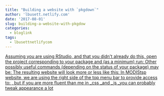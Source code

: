 ```yaml
---
title: "Building a website with `pkgdown`"
author: 'lbusett.netlify.com'
date: '2017-08-01'
slug: building-a-website-with-pkgdow
categories:
  - bloglink
tags:
  - lbusettnetlifycom
---
```


[Assuming you are using RStudio, and that you didn't already do this, open the project corresponding to your package and (as a minimum) run: Other possibly useful commands (depending on the status of your package) may be: The resulting website will look more or less like this: In MODIStsp website, we are using the right side of the top menu bar to provide access to: , but if you are more fluent than me in _css _and _js _you can probably tweak appearance a lot<i class="fas fa-external-link-alt"></i>](https://lbusett.netlify.com/post/building-a-website-with-pkgdown-a-short-guide/)

